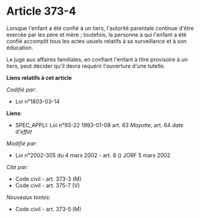 # Article 373-4

Lorsque l'enfant a été confié à un tiers, l'autorité parentale continue d'être exercée par les père et mère ; toutefois, la
personne à qui l'enfant a été confié accomplit tous les actes usuels relatifs à sa surveillance et à son éducation.

Le juge aux affaires familiales, en confiant l'enfant à titre provisoire à un tiers, peut décider qu'il devra requérir
l'ouverture d'une tutelle.

**Liens relatifs à cet article**

_Codifié par_:

  - Loi n°1803-03-14

**Liens**:

  - SPEC_APPLI: Loi n°93-22 1993-01-08 art. 63 *Mayotte*, art. 64 *date d'effet*

_Modifié par_:

  - Loi n°2002-305 du 4 mars 2002 - art. 8 () JORF 5 mars 2002

_Cité par_:

  - Code civil - art. 373-3 (M)
  - Code civil - art. 375-7 (V)

_Nouveaux textes_:

  - Code civil - art. 373-5 (M)
